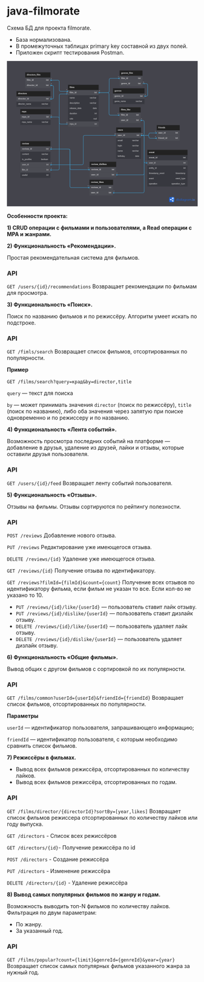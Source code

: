 # java-filmorate

Схема БД для проекта filmorate.

- База нормализована.
- В промежуточных таблицах primary key составной из двух полей.
- Приложен скрипт тестирования Postman.

![Схема БД для проекта filmorate](docs/Untitled.png)

**Особенности проекта:**

**1) CRUD операции с фильмами и пользователями, а Read операции с MPA и жанрами.**

**2) Функциональность «Рекомендации».**

Простая рекомендательная система для фильмов.
### API
`GET /users/{id}/recommendations`
Возвращает рекомендации по фильмам для просмотра.

**3) Функциональность «Поиск».**

Поиск по названию фильмов и по режиссёру. Алгоритм умеет искать по подстроке.
### API
`GET /fimls/search`
Возвращает список фильмов, отсортированных по популярности.

**Пример**

`GET /films/search?query=крад&by=director,title`

`query` — текст для поиска

`by` — может принимать значения `director` (поиск по режиссёру), `title` (поиск по названию), либо оба значения через запятую при поиске одновременно и по режиссеру и по названию.

**4) Функциональность «Лента событий».**

Возможность просмотра последних событий на платформе — добавление в друзья, удаление из друзей, лайки и отзывы,
которые оставили друзья пользователя.
### API
`GET /users/{id}/feed`
Возвращает ленту событий пользователя.

**5) Функциональность «Отзывы».**

Отзывы на фильмы. Отзывы сортируются по рейтингу полезности.

### API

`POST /reviews`
Добавление нового отзыва.

`PUT /reviews`
Редактирование уже имеющегося отзыва.

`DELETE /reviews/{id}`
Удаление уже имеющегося отзыва.

`GET /reviews/{id}`
Получение отзыва по идентификатору.

`GET /reviews?filmId={filmId}&count={count}`
Получение всех отзывов по идентификатору фильма, если фильм не указан то все. Если кол-во не указано то 10.

- `PUT /reviews/{id}/like/{userId}`  — пользователь ставит лайк отзыву.
- `PUT /reviews/{id}/dislike/{userId}`  — пользователь ставит дизлайк отзыву.
- `DELETE /reviews/{id}/like/{userId}`  — пользователь удаляет лайк отзыву.
- `DELETE /reviews/{id}/dislike/{userId}`  — пользователь удаляет дизлайк отзыву.

**6) Функциональность «Общие фильмы».**

Вывод общих с другом фильмов с сортировкой по их популярности.
### API

`GET /films/common?userId={userId}&friendId={friendId}`
Возвращает список фильмов, отсортированных по популярности.

**Параметры**

`userId` — идентификатор пользователя, запрашивающего информацию;

`friendId` — идентификатор пользователя, с которым необходимо сравнить список фильмов.

**7) Режиссёры в фильмах.**

- Вывод всех фильмов режиссёра, отсортированных по количеству лайков.
- Вывод всех фильмов режиссёра, отсортированных по годам.

### API
`GET /films/director/{directorId}?sortBy=[year,likes]`
Возвращает список фильмов режиссера отсортированных по количеству лайков или году выпуска.

`GET /directors` - Список всех режиссёров

`GET /directors/{id}`- Получение режиссёра по id

`POST /directors` - Создание режиссёра

`PUT /directors` - Изменение режиссёра

`DELETE /directors/{id}` - Удаление режиссёра


**8) Вывод самых популярных фильмов по жанру и годам.**

Возможность выводить топ-N фильмов по количеству лайков. 
Фильтрация по двум параметрам:
- По жанру. 
- За указанный год.
### API
`GET /films/popular?count={limit}&genreId={genreId}&year={year}`
Возвращает список самых популярных фильмов указанного жанра за нужный год.
